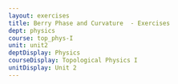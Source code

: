 ```yaml
---
layout: exercises
title: Berry Phase and Curvature  - Exercises
dept: physics
course: top_phys-I
unit: unit2
deptDisplay: Physics
courseDisplay: Topological Physics I
unitDisplay: Unit 2
---
```

